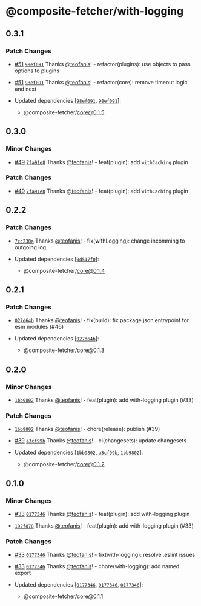 # @composite-fetcher/with-logging

## 0.3.1

### Patch Changes

- [#51](https://github.com/teofanis/composite-fetcher/pull/51) [`98ef091`](https://github.com/teofanis/composite-fetcher/commit/98ef091783eb8c83309b08f2804c30c4e9216684) Thanks [@teofanis](https://github.com/teofanis)! - refactor(plugins): use objects to pass options to plugins

- [#51](https://github.com/teofanis/composite-fetcher/pull/51) [`98ef091`](https://github.com/teofanis/composite-fetcher/commit/98ef091783eb8c83309b08f2804c30c4e9216684) Thanks [@teofanis](https://github.com/teofanis)! - refactor(core): remove timeout logic and next

- Updated dependencies [[`98ef091`](https://github.com/teofanis/composite-fetcher/commit/98ef091783eb8c83309b08f2804c30c4e9216684), [`98ef091`](https://github.com/teofanis/composite-fetcher/commit/98ef091783eb8c83309b08f2804c30c4e9216684)]:
  - @composite-fetcher/core@0.1.5

## 0.3.0

### Minor Changes

- [#49](https://github.com/teofanis/composite-fetcher/pull/49) [`7fa91e8`](https://github.com/teofanis/composite-fetcher/commit/7fa91e8a8120c4a01d4d3e8ff6cbb5a6a8455ec8) Thanks [@teofanis](https://github.com/teofanis)! - feat(plugin): add `withCaching` plugin

### Patch Changes

- [#49](https://github.com/teofanis/composite-fetcher/pull/49) [`7fa91e8`](https://github.com/teofanis/composite-fetcher/commit/7fa91e8a8120c4a01d4d3e8ff6cbb5a6a8455ec8) Thanks [@teofanis](https://github.com/teofanis)! - feat(plugin): add `withCaching` plugin

## 0.2.2

### Patch Changes

- [`7cc230a`](https://github.com/teofanis/composite-fetcher/commit/7cc230a2ebfe398291a7c0bef176710e88128d8e) Thanks [@teofanis](https://github.com/teofanis)! - fix(withLogging): change incomming to outgoing log

- Updated dependencies [[`0d517f0`](https://github.com/teofanis/composite-fetcher/commit/0d517f0248aa71db50d2a52fb4bd08a71d7f7674)]:
  - @composite-fetcher/core@0.1.4

## 0.2.1

### Patch Changes

- [`027d64b`](https://github.com/teofanis/composite-fetcher/commit/027d64b1b283f3e9f2dce516cc673af86b578879) Thanks [@teofanis](https://github.com/teofanis)! - fix(build): fix package.json entrypoint for esm modules (#46)

- Updated dependencies [[`027d64b`](https://github.com/teofanis/composite-fetcher/commit/027d64b1b283f3e9f2dce516cc673af86b578879)]:
  - @composite-fetcher/core@0.1.3

## 0.2.0

### Minor Changes

- [`1bb9802`](https://github.com/teofanis/composite-fetcher/commit/1bb98027d8df61430a58eb2a0ace21f713dbd0bc) Thanks [@teofanis](https://github.com/teofanis)! - feat(plugin): add with-logging plugin (#33)

### Patch Changes

- [`1bb9802`](https://github.com/teofanis/composite-fetcher/commit/1bb98027d8df61430a58eb2a0ace21f713dbd0bc) Thanks [@teofanis](https://github.com/teofanis)! - chore(release): publish (#39)

- [#39](https://github.com/teofanis/composite-fetcher/pull/39) [`a3cf99b`](https://github.com/teofanis/composite-fetcher/commit/a3cf99b1bcdb11420aecc452089c34229f771f29) Thanks [@teofanis](https://github.com/teofanis)! - ci(changesets): update changesets

- Updated dependencies [[`1bb9802`](https://github.com/teofanis/composite-fetcher/commit/1bb98027d8df61430a58eb2a0ace21f713dbd0bc), [`a3cf99b`](https://github.com/teofanis/composite-fetcher/commit/a3cf99b1bcdb11420aecc452089c34229f771f29), [`1bb9802`](https://github.com/teofanis/composite-fetcher/commit/1bb98027d8df61430a58eb2a0ace21f713dbd0bc)]:
  - @composite-fetcher/core@0.1.2

## 0.1.0

### Minor Changes

- [#33](https://github.com/teofanis/composite-fetcher/pull/33) [`0177346`](https://github.com/teofanis/composite-fetcher/commit/0177346ea9fe6ffba187335b52abd78544380463) Thanks [@teofanis](https://github.com/teofanis)! - feat(plugin): add with-logging plugin

- [`192f878`](https://github.com/teofanis/composite-fetcher/commit/192f8783a71d60f4759959196b6e47721624c67b) Thanks [@teofanis](https://github.com/teofanis)! - feat(plugin): add with-logging plugin (#33)

### Patch Changes

- [#33](https://github.com/teofanis/composite-fetcher/pull/33) [`0177346`](https://github.com/teofanis/composite-fetcher/commit/0177346ea9fe6ffba187335b52abd78544380463) Thanks [@teofanis](https://github.com/teofanis)! - fix(with-logging): resolve .eslint issues

- [#33](https://github.com/teofanis/composite-fetcher/pull/33) [`0177346`](https://github.com/teofanis/composite-fetcher/commit/0177346ea9fe6ffba187335b52abd78544380463) Thanks [@teofanis](https://github.com/teofanis)! - chore(with-logging): add named export

- Updated dependencies [[`0177346`](https://github.com/teofanis/composite-fetcher/commit/0177346ea9fe6ffba187335b52abd78544380463), [`0177346`](https://github.com/teofanis/composite-fetcher/commit/0177346ea9fe6ffba187335b52abd78544380463), [`0177346`](https://github.com/teofanis/composite-fetcher/commit/0177346ea9fe6ffba187335b52abd78544380463)]:
  - @composite-fetcher/core@0.1.1
